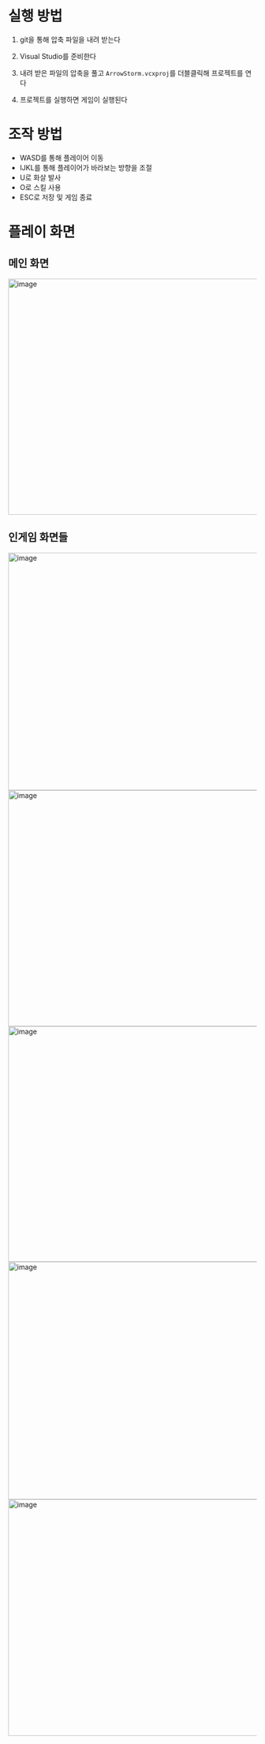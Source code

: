 # 실행 방법
1. git을 통해 압축 파일을 내려 받는다

2. Visual Studio를 준비한다

3. 내려 받은 파일의 압축을 풀고 `ArrowStorm.vcxproj`를 더블클릭해 프로젝트를 연다

4. 프로젝트를 실행하면 게임이 실행된다

# 조작 방법
- WASD를 통해 플레이어 이동
- IJKL를 통해 플레이어가 바라보는 방향을 조절
- U로 화살 발사
- O로 스킬 사용
- ESC로 저장 및 게임 종료

# 플레이 화면
## 메인 화면
<img width="801" height="479" alt="image" src="https://github.com/user-attachments/assets/8d491c32-c361-4759-b363-a33397e911cf" />

## 인게임 화면들
<img width="805" height="482" alt="image" src="https://github.com/user-attachments/assets/e5b742e2-419d-4c3d-9f30-e90e2f627872" />

<img width="802" height="479" alt="image" src="https://github.com/user-attachments/assets/69587e38-3bc4-4202-ad08-a16107d46d1f" />

<img width="805" height="478" alt="image" src="https://github.com/user-attachments/assets/54fbf100-e9fa-4fd6-a75e-b69b24c9a068" />

<img width="804" height="482" alt="image" src="https://github.com/user-attachments/assets/5f29253e-668e-4e2c-b09b-db065c8f9bf6" />

<img width="802" height="480" alt="image" src="https://github.com/user-attachments/assets/2a214b6a-b03c-4532-bcab-ebe61eafcf2d" />
